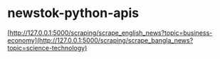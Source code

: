 # newstok-python-apis
[http://127.0.0.1:5000/scraping/scrape_english_news?topic=business-economy](http://127.0.0.1:5000/scraping/scrape_bangla_news?topic=science-technology)

